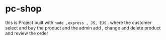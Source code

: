 # pc-shop
this is Project built with ```node ,express , JS, EJS``` . where the customer select and buy the product and the admin add , change and delete product  and review the order
